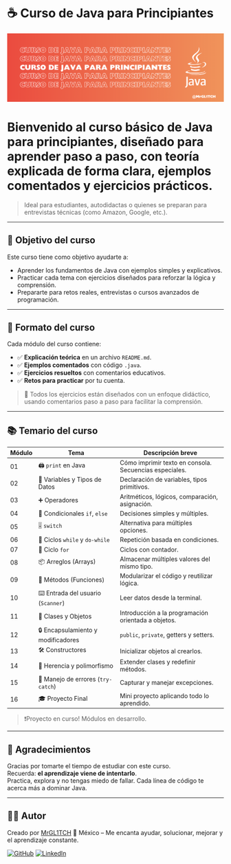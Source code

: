 # ☕ Curso de Java para Principiantes

![Banner Curso Java Principiantes](./imagenes/banner.png)

# Bienvenido al curso básico de **Java para principiantes**, diseñado para aprender paso a paso, con teoría explicada de forma clara, ejemplos comentados y ejercicios prácticos.

> Ideal para estudiantes, autodidactas o quienes se preparan para entrevistas técnicas (como Amazon, Google, etc.).

---

## 🎯 Objetivo del curso

Este curso tiene como objetivo ayudarte a:

- Aprender los fundamentos de Java con ejemplos simples y explicativos.
- Practicar cada tema con ejercicios diseñados para reforzar la lógica y comprensión.
- Prepararte para retos reales, entrevistas o cursos avanzados de programación.

---

## 🧩 Formato del curso

Cada módulo del curso contiene:

- ✅ **Explicación teórica** en un archivo `README.md`.
- ✅ **Ejemplos comentados** con código `.java`.
- ✅ **Ejercicios resueltos** con comentarios educativos.
- ✅ **Retos para practicar** por tu cuenta.

> 🧠 Todos los ejercicios están diseñados con un enfoque didáctico, usando comentarios paso a paso para facilitar la comprensión.

---

## 📚 Temario del curso

| Módulo | Tema                                   | Descripción breve                                    |
|--------|----------------------------------------|------------------------------------------------------|
| 01     | 🖨️ `print` en Java                     | Cómo imprimir texto en consola. Secuencias especiales. |
| 02     | 🧮 Variables y Tipos de Datos           | Declaración de variables, tipos primitivos.          |
| 03     | ➕ Operadores                           | Aritméticos, lógicos, comparación, asignación.       |
| 04     | 🔀 Condicionales `if`, `else`          | Decisiones simples y múltiples.                      |
| 05     | 🎚️ `switch`                            | Alternativa para múltiples opciones.                 |
| 06     | 🔁 Ciclos `while` y `do-while`          | Repetición basada en condiciones.                    |
| 07     | 🔂 Ciclo `for`                          | Ciclos con contador.                                 |
| 08     | 📦 Arreglos (Arrays)                    | Almacenar múltiples valores del mismo tipo.          |
| 09     | 🧱 Métodos (Funciones)                  | Modularizar el código y reutilizar lógica.           |
| 10     | ⌨️ Entrada del usuario (`Scanner`)     | Leer datos desde la terminal.                        |
| 11     | 🧠 Clases y Objetos                     | Introducción a la programación orientada a objetos.  |
| 12     | 🔒 Encapsulamiento y modificadores      | `public`, `private`, getters y setters.              |
| 13     | 🛠️ Constructores                       | Inicializar objetos al crearlos.                     |
| 14     | 🧬 Herencia y polimorfismo              | Extender clases y redefinir métodos.                 |
| 15     | 🚨 Manejo de errores (`try-catch`)      | Capturar y manejar excepciones.                      |
| 16     | 🎓 Proyecto Final                       | Mini proyecto aplicando todo lo aprendido.           |

> ❗Proyecto en curso! Módulos en desarrollo.
---

## 🤝 Agradecimientos

Gracias por tomarte el tiempo de estudiar con este curso.  
Recuerda: **el aprendizaje viene de intentarlo**.  
Practica, explora y no tengas miedo de fallar. Cada línea de código te acerca más a dominar Java.

---

## 👨‍💻 Autor

Creado por [MrGL1TCH](https://github.com/MrGL1TCH)
📍 México – Me encanta ayudar, solucionar, mejorar y el aprendizaje constante.

[![GitHub](https://img.shields.io/badge/GitHub-MrGL1TCH-181717?logo=github&style=flat-square)](https://github.com/MrGL1TCH)
[![LinkedIn](https://img.shields.io/badge/LinkedIn-angel--rm--dev-blue?logo=linkedin&style=flat-square)](https://www.linkedin.com/in/angel-rm-dev/)

